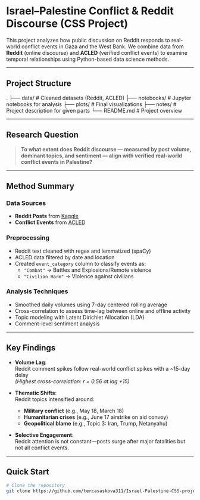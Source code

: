 # Israel–Palestine Conflict & Reddit Discourse (CSS Project)

This project analyzes how public discussion on Reddit responds to real-world conflict events in Gaza and the West Bank. We combine data from **Reddit** (online discourse) and **ACLED** (verified conflict events) to examine temporal relationships using Python-based data science methods.

---

## Project Structure
.
├── data/ # Cleaned datasets (Reddit, ACLED)
├── notebooks/ # Jupyter notebooks for analysis
├── plots/ # Final visualizations
├── notes/ # Project description for given parts
└── README.md # Project overview

---

##  Research Question

> **To what extent does Reddit discourse — measured by post volume, dominant topics, and sentiment — align with verified real-world conflict events in Palestine?**

---

## Method Summary

### Data Sources

- **Reddit Posts** from [Kaggle](https://www.kaggle.com/datasets/asaniczka/reddit-on-israel-palestine-daily-update)  
- **Conflict Events** from [ACLED](https://acleddata.com/)

###  Preprocessing

- Reddit text cleaned with regex and lemmatized (spaCy)
- ACLED data filtered by date and location
- Created `event_category` column to classify events as:
  - `"Combat"` → Battles and Explosions/Remote violence
  - `"Civilian Harm"` → Violence against civilians

### Analysis Techniques

- Smoothed daily volumes using 7-day centered rolling average
- Cross-correlation to assess time-lag between online and offline activity
- Topic modeling with Latent Dirichlet Allocation (LDA)
- Comment-level sentiment analysis

---
## Key Findings

- **Volume Lag**:  
  Reddit comment spikes follow real-world conflict spikes with a ~15-day delay  
  *(Highest cross-correlation: r = 0.56 at lag +15)*

- **Thematic Shifts**:  
  Reddit topics intensified around:
  - **Military conflict** (e.g., May 18, March 18)
  - **Humanitarian crises** (e.g., June 17 airstrike on aid convoy)
  - **Geopolitical blame** (e.g., Topic 3: Iran, Trump, Netanyahu)

- **Selective Engagement**:  
  Reddit attention is not constant—posts surge after major fatalities but not all conflict events.

---

## Quick Start

```bash
# Clone the repository
git clone https://github.com/tercasaskova311/Israel-Palestine-CSS-project.git

